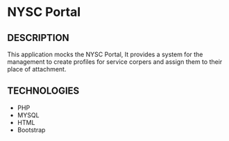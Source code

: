 # NYSC Portal

## DESCRIPTION

This application mocks the NYSC Portal, It provides a system for the management to create profiles for service corpers and assign them to their place of attachment.

## TECHNOLOGIES

- PHP
- MYSQL
- HTML
- Bootstrap
